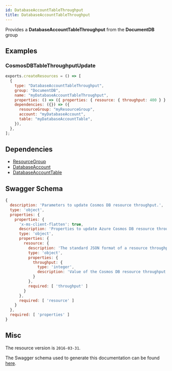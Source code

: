 ```yaml
---
id: DatabaseAccountTableThroughput
title: DatabaseAccountTableThroughput
---
```

Provides a **DatabaseAccountTableThroughput** from the **DocumentDB** group
## Examples
### CosmosDBTableThroughputUpdate
```js
exports.createResources = () => [
  {
    type: "DatabaseAccountTableThroughput",
    group: "DocumentDB",
    name: "myDatabaseAccountTableThroughput",
    properties: () => ({ properties: { resource: { throughput: 400 } } }),
    dependencies: ({}) => ({
      resourceGroup: "myResourceGroup",
      account: "myDatabaseAccount",
      table: "myDatabaseAccountTable",
    }),
  },
];

```
## Dependencies
- [ResourceGroup](../Resources/ResourceGroup.md)
- [DatabaseAccount](../DocumentDB/DatabaseAccount.md)
- [DatabaseAccountTable](../DocumentDB/DatabaseAccountTable.md)
## Swagger Schema
```js
{
  description: 'Parameters to update Cosmos DB resource throughput.',
  type: 'object',
  properties: {
    properties: {
      'x-ms-client-flatten': true,
      description: 'Properties to update Azure Cosmos DB resource throughput.',
      type: 'object',
      properties: {
        resource: {
          description: 'The standard JSON format of a resource throughput',
          type: 'object',
          properties: {
            throughput: {
              type: 'integer',
              description: 'Value of the Cosmos DB resource throughput'
            }
          },
          required: [ 'throughput' ]
        }
      },
      required: [ 'resource' ]
    }
  },
  required: [ 'properties' ]
}
```
## Misc
The resource version is `2016-03-31`.

The Swagger schema used to generate this documentation can be found [here](https://github.com/Azure/azure-rest-api-specs/tree/main/specification/cosmos-db/resource-manager/Microsoft.DocumentDB/stable/2016-03-31/cosmos-db.json).
